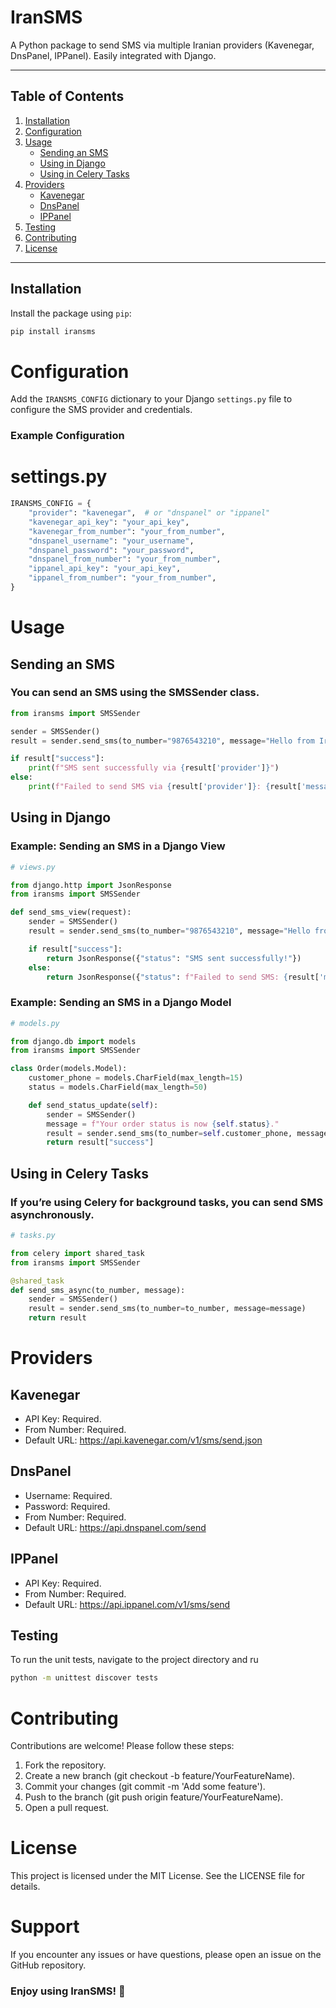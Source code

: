 # IranSMS

A Python package to send SMS via multiple Iranian providers (Kavenegar, DnsPanel, IPPanel). Easily integrated with Django.

---

## Table of Contents
1. [Installation](#installation)
2. [Configuration](#configuration)
3. [Usage](#usage)
   - [Sending an SMS](#sending-an-sms)
   - [Using in Django](#using-in-django)
   - [Using in Celery Tasks](#using-in-celery-tasks)
4. [Providers](#providers)
   - [Kavenegar](#kavenegar)
   - [DnsPanel](#dnspanel)
   - [IPPanel](#ippanel)
5. [Testing](#testing)
6. [Contributing](#contributing)
7. [License](#license)

---

## Installation

Install the package using `pip`:

```bash
pip install iransms
```

# Configuration
Add the ```IRANSMS_CONFIG``` dictionary to your Django ```settings.py``` file to configure the SMS provider and credentials.

### Example Configuration
# settings.py

```python
IRANSMS_CONFIG = {
    "provider": "kavenegar",  # or "dnspanel" or "ippanel"
    "kavenegar_api_key": "your_api_key",
    "kavenegar_from_number": "your_from_number",
    "dnspanel_username": "your_username",
    "dnspanel_password": "your_password",
    "dnspanel_from_number": "your_from_number",
    "ippanel_api_key": "your_api_key",
    "ippanel_from_number": "your_from_number",
}
```

# Usage
## Sending an SMS
### You can send an SMS using the SMSSender class.

```python
from iransms import SMSSender

sender = SMSSender()
result = sender.send_sms(to_number="9876543210", message="Hello from IranSMS!")

if result["success"]:
    print(f"SMS sent successfully via {result['provider']}")
else:
    print(f"Failed to send SMS via {result['provider']}: {result['message']}")
```

## Using in Django

### Example: Sending an SMS in a Django View


```python
# views.py

from django.http import JsonResponse
from iransms import SMSSender

def send_sms_view(request):
    sender = SMSSender()
    result = sender.send_sms(to_number="9876543210", message="Hello from Django!")

    if result["success"]:
        return JsonResponse({"status": "SMS sent successfully!"})
    else:
        return JsonResponse({"status": f"Failed to send SMS: {result['message']}"}, status=500)
```

### Example: Sending an SMS in a Django Model

```python
# models.py

from django.db import models
from iransms import SMSSender

class Order(models.Model):
    customer_phone = models.CharField(max_length=15)
    status = models.CharField(max_length=50)

    def send_status_update(self):
        sender = SMSSender()
        message = f"Your order status is now {self.status}."
        result = sender.send_sms(to_number=self.customer_phone, message=message)
        return result["success"]
```

## Using in Celery Tasks
### If you’re using Celery for background tasks, you can send SMS asynchronously.

```python
# tasks.py

from celery import shared_task
from iransms import SMSSender

@shared_task
def send_sms_async(to_number, message):
    sender = SMSSender()
    result = sender.send_sms(to_number=to_number, message=message)
    return result
```


# Providers
## Kavenegar
- API Key: Required.
- From Number: Required.
- Default URL: https://api.kavenegar.com/v1/sms/send.json

## DnsPanel
- Username: Required.
- Password: Required.
- From Number: Required.
- Default URL: https://api.dnspanel.com/send

## IPPanel
- API Key: Required.
- From Number: Required.
- Default URL: https://api.ippanel.com/v1/sms/send

## Testing
To run the unit tests, navigate to the project directory and ru

```bash
python -m unittest discover tests
```

# Contributing

Contributions are welcome! Please follow these steps:

1. Fork the repository.
2. Create a new branch (git checkout -b feature/YourFeatureName).
3. Commit your changes (git commit -m 'Add some feature').
4. Push to the branch (git push origin feature/YourFeatureName).
5. Open a pull request.



# License
This project is licensed under the MIT License. See the LICENSE file for details.

# Support
If you encounter any issues or have questions, please open an issue on the GitHub repository.


### Enjoy using IranSMS! 🚀
